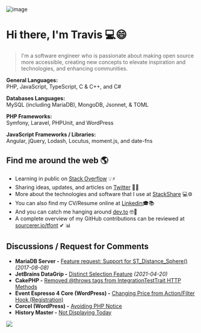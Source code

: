 ![image](https://github.com/travisfont/tfont/assets/2539998/8d5a7e1f-e5f5-43d4-a2b8-0c91c5aa1d22)

# Hi there, I'm Travis 💻😄

> I'm a software engineer who is passionate about making open source more accessible, creating new concepts to elevate inspiration and technologies, and enhancing communities.

**General Languages:**<br/>
PHP, JavaScript, TypeScript, C & C++, and C#

**Databases Languages:**<br/>
MySQL (including MariaDB), MongoDB, Jsonnet, & TOML

**PHP Frameworks:**<br/>
Symfony, Laravel, PHPUnit, and WordPress

**JavaScript Frameworks / Libraries:**<br/>
Angular, jQuery, Lodash, Locutus, moment.js, and date-fns

## Find me around the web 🌎
- Learning in public on <a href="https://stackoverflow.com/users/1804013/tfont">Stack Overflow</a> 💡⚡
- Sharing ideas, updates, and articles on <a href="https://twitter.com/travisfont">Twitter</a> 🌱💬
- More about the technologies and software that I use at <a href="https://stackshare.io/travisfont/experienced-technologies">StackShare</a> 💻⚙
- You can also find my CV/Resume online at <a href="https://www.linkedin.com/in/tfont">Linkedin</a>🎓📚
- And you can catch me hanging around <a href="https://dev.to/travisfont">dev.to</a> 🤓🧾
- A complete overview of my GitHub contributions can be reviewed at <a href="https://sourcerer.io/tfont">sourcerer.io/tfont</a> ✔ 📊

## Discussions / Request for Comments

- **MariaDB Server -** <a href="https://jira.mariadb.org/browse/MDEV-13467?page=com.atlassian.jira.plugin.system.issuetabpanels%3Aall-tabpanel">Feature request: Support for ST_Distance_Sphere()</a>  _(2017-08-08)_
- **JetBrains DataGrip -** <a href="https://youtrack.jetbrains.com/issue/DBE-13087">Distinct Selection Feature</a>  _(2021-04-20)_
- **CakePHP -** <a href="https://github.com/cakephp/cakephp/pull/14193">Removed @throws tags from IntegrationTestTrait HTTP Methods</a>
- **Event Espresso 4 Core (WordPress) -** <a href="https://github.com/eventespresso/event-espresso-core/issues/240">Changing Price from Action/Filter Hook (Registration)</a>
- **Corcel (WordPress) -** <a href="https://github.com/corcel/corcel/pull/198">Avoiding PHP Notice</a>
- **History Master -** <a href="https://github.com/jiacai2050/history-master/issues/20">Not Displaying Today</a>

<img src="https://komarev.com/ghpvc/?username=tfont&label=Profile%20views&color=0366d6&style=flat"/>
